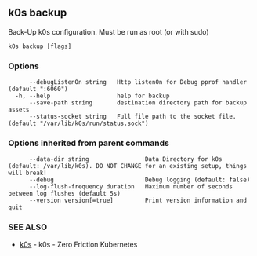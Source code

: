 ## k0s backup

Back-Up k0s configuration. Must be run as root (or with sudo)

```
k0s backup [flags]
```

### Options

```
      --debugListenOn string   Http listenOn for Debug pprof handler (default ":6060")
  -h, --help                   help for backup
      --save-path string       destination directory path for backup assets
      --status-socket string   Full file path to the socket file. (default "/var/lib/k0s/run/status.sock")
```

### Options inherited from parent commands

```
      --data-dir string                Data Directory for k0s (default: /var/lib/k0s). DO NOT CHANGE for an existing setup, things will break!
      --debug                          Debug logging (default: false)
      --log-flush-frequency duration   Maximum number of seconds between log flushes (default 5s)
      --version version[=true]         Print version information and quit
```

### SEE ALSO

* [k0s](k0s.md)	 - k0s - Zero Friction Kubernetes

